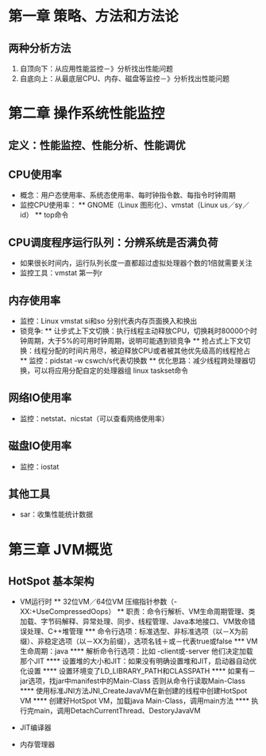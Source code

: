 # 第一章 策略、方法和方法论
## 两种分析方法
1. 自顶向下：从应用性能监控－》分析找出性能问题
2. 自底向上：从最底层CPU、内存、磁盘等监控－》分析找出性能问题

# 第二章 操作系统性能监控
## 定义：性能监控、性能分析、性能调优
## CPU使用率
* 概念：用户态使用率、系统态使用率、每时钟指令数、每指令时钟周期
* 监控CPU使用率：
** GNOME（Linux 图形化）、vmstat（Linux us／sy／id）
** top命令

## CPU调度程序运行队列：分辨系统是否满负荷
* 如果很长时间内，运行队列长度一直都超过虚拟处理器个数的1倍就需要关注
* 监控工具：vmstat 第一列r

## 内存使用率
* 监控：Linux vmstat si和so 分别代表内存页面换入和换出
* 锁竞争:
** 让步式上下文切换：执行线程主动释放CPU，切换耗时80000个时钟周期，大于5%的可用时钟周期，说明可能遇到锁竞争
** 抢占式上下文切换：线程分配的时间片用尽，被迫释放CPU或者被其他优先级高的线程抢占
** 监控：pidstat -w cswch/s代表切换数
** 优化思路：减少线程跨处理器切换，可以将应用分配自定的处理器组  linux taskset命令

## 网络IO使用率
* 监控：netstat、nicstat（可以查看网络使用率）

## 磁盘IO使用率
* 监控：iostat

## 其他工具
* sar：收集性能统计数据

# 第三章 JVM概览
## HotSpot  基本架构
* VM运行时
** 32位VM／64位VM 压缩指针参数（-XX:+UseCompressedOops）
** 职责：命令行解析、VM生命周期管理、类加载、字节码解释、异常处理、同步、线程管理、Java本地接口、VM致命错误处理、C++堆管理
*** 命令行选项：标准选型、非标准选项（以－X为前缀）、非稳定选项（以－XX为前缀），选项名钱＋或－代表true或false
*** VM生命周期：java
**** 解析命令行选项：比如 -client或-server 他们决定加载那个JIT
**** 设置堆的大小和JIT：如果没有明确设置堆和JIT，启动器自动优化设置
**** 设置环境变了LD_LIBRARY_PATH和CLASSPATH
**** 如果有－jar选项，找jar中manifest中的Main-Class 否则从命令行读取Main-Class
**** 使用标准JNI方法JNI_CreateJavaVM在新创建的线程中创建HotSpot VM
**** 创建好HotSpot VM，加载java Main-Class，调用main方法
**** 执行完main，调用DetachCurrentThread、DestoryJavaVM

* JIT编译器
* 内存管理器

